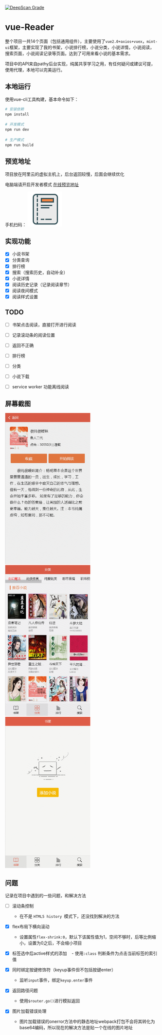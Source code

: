 [![DeepScan Grade](https://deepscan.io/api/projects/479/branches/739/badge/grade.svg)](https://deepscan.io/dashboard/#view=project&pid=479&bid=739)
# vue-Reader

整个项目一共14个页面（包括通用组件），主要使用了`vue2.0+axios+vuex`，`mint-ui`框架，主要实现了我的书架，小说排行榜，小说分类，小说详情，小说阅读，搜索页面，小说阅读记录等页面。达到了可用来看小说的基本需求。

项目中的API来自pathy后台实现，纯属共享学习之用，有任何疑问或建议可提，使用代理，本地可以完美运行。

## 本地运行

使用vue-cli工具构建，基本命令如下：
``` bash
# 安装依赖
npm install

# 开发模式
npm run dev

# 生产模式
npm run build

```
## 预览地址
项目放在阿里云的虚拟主机上，后台返回较慢，后面会继续优化


电脑端请开启开发者模式
[在线预览地址](https://www.aisbi.com/)

手机扫码：
![](https://github.com/zengmengsi/vue-Reader/blob/master/static/errBook.png)

## 实现功能

- [x] 小说书架
- [x] 分类查询
- [x] 排行榜
- [x] 搜索（搜索历史，自动补全）
- [x] 小说详情
- [x] 阅读历史记录（记录阅读章节）
- [x] 阅读夜间模式
- [x] 阅读样式设置

## TODO
- [ ] 书架点击阅读，直接打开进行阅读

- [ ] 记录滚动条的阅读位置

- [ ] 返回不正确

- [ ] 排行榜

- [ ] 分类

- [ ] 小说下载

- [ ] service worker 功能离线阅读

## 屏幕截图

<img src="https://github.com/zengmengsi/vue-Reader/blob/master/screenshot/book.png" width="280"/> <img src="https://github.com/zengmengsi/vue-Reader/blob/master/screenshot/booklist.png" width="280"/>
<img src="https://github.com/zengmengsi/vue-Reader/blob/master/screenshot/bookshelf_wu.png?raw=true" width="280"/>


## 问题
记录在项目中遇到的一些问题，和解决方法
 - [ ] 滚动条控制
    - 在不是 `HTML5 history `模式下，还没找到解决的方法

- [x] flex布局下横向滚动
    - 设置属性`flex-shrink:0`，默认下该属性值为1，空间不够时，后等比例缩小，设置为0之后，不会缩小项目

- [x] 标签选中后active样式的添加
    - 使用`:class` 判断条件为点击当前标签的索引值

- [x] 同时绑定按键修饰符（keyup事件但不包括按键enter）
    - 监听`input`事件，绑定`keyup.enter`事件

- [x] 返回路径问题
    - 使用`$router.go()`进行模拟返回

- [x] 图片加载错误处理
    - 图片加载错误的onerror方法中的静态地址webpack打包不会将其转化为base64编码，所以现在的解决方法是贴一个在线的图片地址
